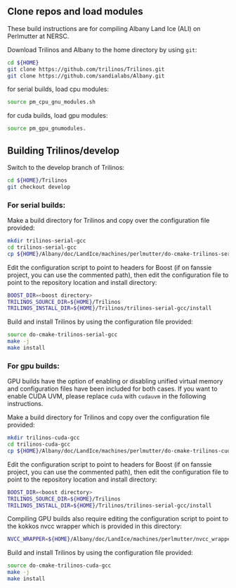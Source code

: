 ## Clone repos and load modules
These build instructions are for compiling Albany Land Ice (ALI) on Perlmutter at NERSC.

Download Trilinos and Albany to the home directory by using `git`:
```sh
cd ${HOME}
git clone https://github.com/trilinos/Trilinos.git
git clone https://github.com/sandialabs/Albany.git
```
for serial builds, load cpu modules:
```sh
source pm_cpu_gnu_modules.sh
```
for cuda builds, load gpu modules:
```sh
source pm_gpu_gnumodules.
```

## Building Trilinos/develop
Switch to the develop branch of Trilinos:
```sh
cd ${HOME}/Trilinos
git checkout develop
```

### For serial builds:
Make a build directory for Trilinos and copy over the configuration file provided:
```sh
mkdir trilinos-serial-gcc
cd trilinos-serial-gcc
cp ${HOME}/Albany/doc/LandIce/machines/perlmutter/do-cmake-trilinos-serial-gcc .
```
Edit the configuration script to point to headers for Boost (if on fanssie project, you can use the commented path), then edit the configuration file to point to the repository location and install directory:
```sh
BOOST_DIR=<boost directory>
TRILINOS_SOURCE_DIR=${HOME}/Trilinos
TRILINOS_INSTALL_DIR=${HOME}/Trilinos/trilinos-serial-gcc/install
```
Build and install Trilinos by using the configuration file provided:
```sh
source do-cmake-trilinos-serial-gcc
make -j
make install
```

### For gpu builds:
GPU builds have the option of enabling or disabling unified virtual memory and configuration files have been included for both cases. If you want to enable CUDA UVM, please replace `cuda` with `cudauvm` in the following instructions.

Make a build directory for Trilinos and copy over the configuration file provided:
```sh
mkdir trilinos-cuda-gcc
cd trilinos-cuda-gcc
cp ${HOME}/Albany/doc/LandIce/machines/perlmutter/do-cmake-trilinos-cuda-gcc .
```
Edit the configuration script to point to headers for Boost (if on fanssie project, you can use the commented path), then edit the configuration file to point to the repository location and install directory:
```sh
BOOST_DIR=<boost directory>
TRILINOS_SOURCE_DIR=${HOME}/Trilinos
TRILINOS_INSTALL_DIR=${HOME}/Trilinos/trilinos-serial-gcc/install
```

Compiling GPU builds also require editing the configuration script to point to the kokkos nvcc wrapper which is provided in this directory:
```sh
NVCC_WRAPPER=${HOME}/Albany/doc/LandIce/machines/perlmutter/nvcc_wrapper_a100
```

Build and install Trilinos by using the configuration file provided:
```sh
source do-cmake-trilinos-cuda-gcc
make -j
make install
```




